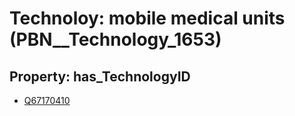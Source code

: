 # Technoloy: __mobile medical units__ (PBN__Technology_1653)

## Property: has_TechnologyID

* [Q67170410](Q67170410)


